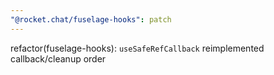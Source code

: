 ```yaml
---
"@rocket.chat/fuselage-hooks": patch
---
```


refactor(fuselage-hooks): `useSafeRefCallback` reimplemented callback/cleanup order
